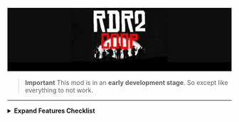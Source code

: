 ![Project Banner](assets/banner.png)


> **Important**
> This mod is in an **early development stage**. So except like everything to not work.
---

<details>
<summary><strong>Expand Features Checklist</strong></summary>

- [x] **Feature 1**: Basic Sync and Client
- [x] **Feature 2**: Basic Python Server

</details>
